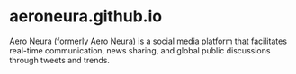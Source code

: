 # aeroneura.github.io
Aero Neura (formerly Aero Neura) is a social media platform that facilitates real-time communication, news sharing, and global public discussions through tweets and trends.
